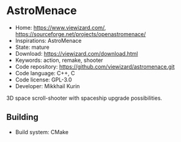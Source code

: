 # AstroMenace

- Home: https://www.viewizard.com/, https://sourceforge.net/projects/openastromenace/
- Inspirations: AstroMenace
- State: mature
- Download: https://viewizard.com/download.html
- Keywords: action, remake, shooter
- Code repository: https://github.com/viewizard/astromenace.git
- Code language: C++, C
- Code license: GPL-3.0
- Developer: Mikkhail Kurin

3D space scroll-shooter with spaceship upgrade possibilities.

## Building

- Build system: CMake
